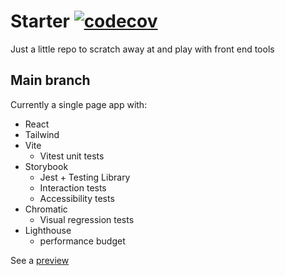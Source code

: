 # Starter [![codecov](https://codecov.io/gh/hsnali/starter/branch/main/graph/badge.svg?token=8J45E6LVLD)](https://codecov.io/gh/hsnali/starter)

Just a little repo to scratch away at and play with front end tools

## Main branch

Currently a single page app with:

- React
- Tailwind
- Vite
  - Vitest unit tests
- Storybook
  - Jest + Testing Library
  - Interaction tests
  - Accessibility tests
- Chromatic
  - Visual regression tests
- Lighthouse
  - performance budget

See a [preview](https://starter23.netlify.app/)
